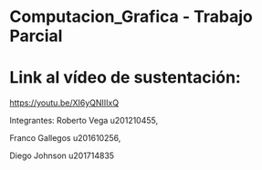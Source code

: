 # Computacion_Grafica - Trabajo Parcial

# Link al vídeo de sustentación:
https://youtu.be/XI6yQNIIIxQ

Integrantes:
Roberto Vega   u201210455, 

Franco Gallegos   u201610256,

Diego Johnson   u201714835
